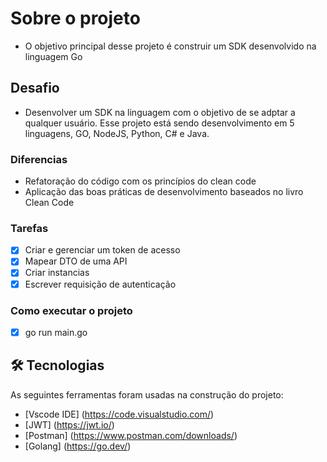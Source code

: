 # Sobre o projeto

- O objetivo principal desse projeto é construir um SDK desenvolvido na linguagem Go


## Desafio

- Desenvolver um SDK na linguagem com o objetivo de se adptar a qualquer usuário. Esse projeto está sendo desenvolvimento em 5 linguagens, GO, NodeJS, Python, C# e Java.


### Diferencias

- Refatoração do código com os princípios do clean code 
- Aplicação das boas práticas de desenvolvimento baseados no livro Clean Code
  
### Tarefas
- [x] Criar e gerenciar um token de acesso
- [x] Mapear DTO de uma API
- [x] Criar instancias 
- [x] Escrever requisição de autenticação

### Como executar o projeto 

- [x] go run main.go
  

## 🛠 Tecnologias

As seguintes ferramentas foram usadas na construção do projeto:

- [Vscode IDE] (https://code.visualstudio.com/)
- [JWT] (https://jwt.io/)
- [Postman] (https://www.postman.com/downloads/)
- [Golang] (https://go.dev/)